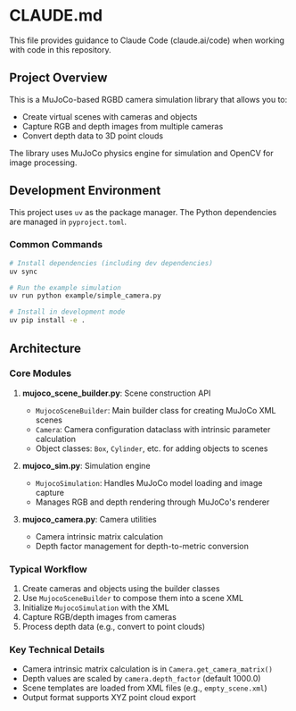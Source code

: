 # CLAUDE.md

This file provides guidance to Claude Code (claude.ai/code) when working with code in this repository.

## Project Overview

This is a MuJoCo-based RGBD camera simulation library that allows you to:
- Create virtual scenes with cameras and objects
- Capture RGB and depth images from multiple cameras
- Convert depth data to 3D point clouds

The library uses MuJoCo physics engine for simulation and OpenCV for image processing.

## Development Environment

This project uses `uv` as the package manager. The Python dependencies are managed in `pyproject.toml`.

### Common Commands

```bash
# Install dependencies (including dev dependencies)
uv sync

# Run the example simulation
uv run python example/simple_camera.py

# Install in development mode
uv pip install -e .
```

## Architecture

### Core Modules

1. **mujoco_scene_builder.py**: Scene construction API
   - `MujocoSceneBuilder`: Main builder class for creating MuJoCo XML scenes
   - `Camera`: Camera configuration dataclass with intrinsic parameter calculation
   - Object classes: `Box`, `Cylinder`, etc. for adding objects to scenes

2. **mujoco_sim.py**: Simulation engine
   - `MujocoSimulation`: Handles MuJoCo model loading and image capture
   - Manages RGB and depth rendering through MuJoCo's renderer

3. **mujoco_camera.py**: Camera utilities
   - Camera intrinsic matrix calculation
   - Depth factor management for depth-to-metric conversion

### Typical Workflow

1. Create cameras and objects using the builder classes
2. Use `MujocoSceneBuilder` to compose them into a scene XML
3. Initialize `MujocoSimulation` with the XML
4. Capture RGB/depth images from cameras
5. Process depth data (e.g., convert to point clouds)

### Key Technical Details

- Camera intrinsic matrix calculation is in `Camera.get_camera_matrix()`
- Depth values are scaled by `camera.depth_factor` (default 1000.0)
- Scene templates are loaded from XML files (e.g., `empty_scene.xml`)
- Output format supports XYZ point cloud export